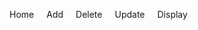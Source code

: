 <!DOCTYPE html>
<html lang="en">
<head>
    <title>Document</title>
    <style>
        ul{
            display: flex;
            padding:0;
        }
        a{
            margin-right: 20px;
            text-decoration: none;
        }
        li{
            list-style-type: none;
        }
    </style>
</head>
<body>
    <ul>
        <li><a href="home.html">Home</a></li>
        <li><a href="#">Add</a></li>
        <li><a href="#">Delete</a></li>
        <li><a href="#">Update</a></li>
        <li><a href="#">Display</a></li>
    </ul>
</body>
</html>